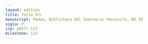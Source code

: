 ```yaml
---
layout: edition
title: folio 57r
manuscript: Padua, Biblioteca del Seminario Vescovile, MS 32
sigla: P
iip: p057r.tif
milestone: 113
---
```

